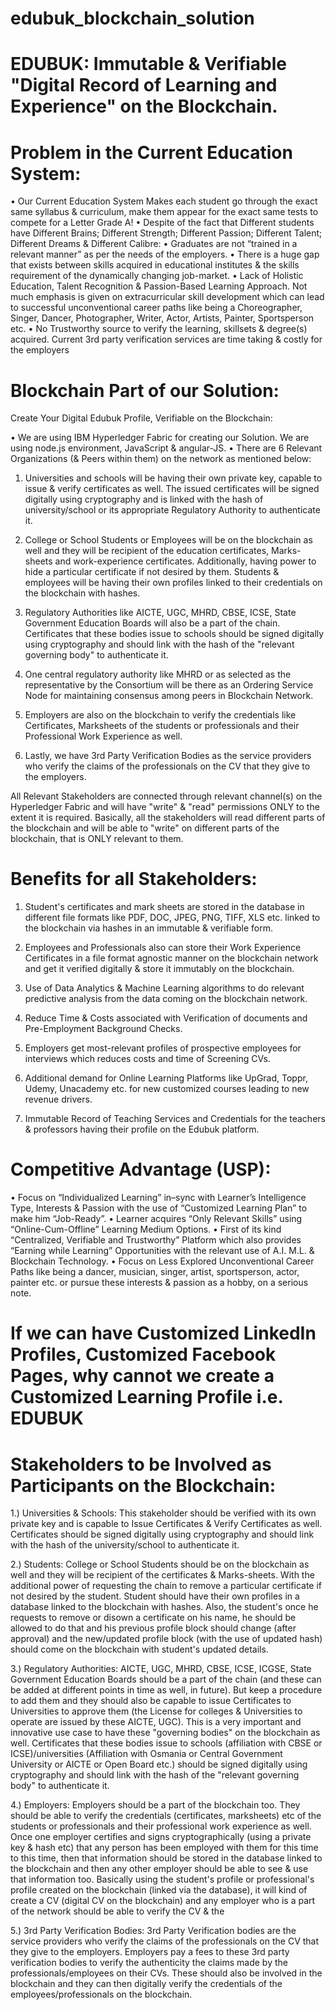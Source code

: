 # edubuk_blockchain_solution

# EDUBUK: Immutable & Verifiable "Digital Record of Learning and Experience" on the Blockchain.

# Problem in the Current Education System:

•	Our Current Education System Makes each student go through the exact same syllabus & curriculum, make them appear for the exact same tests to compete for a Letter Grade A!
•	Despite of the fact that Different students have Different Brains; Different Strength; Different Passion; Different Talent; Different Dreams & Different Calibre:
•	Graduates are not “trained in a relevant manner” as per the needs of the employers.
•	There is a huge gap that exists between skills acquired in educational institutes & the skills requirement of the dynamically changing job-market.
•	Lack of Holistic Education, Talent Recognition & Passion-Based Learning Approach. Not much emphasis is given on extracurricular skill development which can lead to successful unconventional career paths like being a Choreographer, Singer, Dancer, Photographer, Writer, Actor, Artists, Painter, Sportsperson etc.
•	No Trustworthy source to verify the learning, skillsets & degree(s) acquired. Current 3rd party verification services are time taking & costly for the employers

# Blockchain Part of our Solution: 

Create Your Digital Edubuk Profile, Verifiable on the Blockchain:

•	We are using IBM Hyperledger Fabric for creating our Solution. We are using node.js environment, JavaScript & angular-JS. 
•	There are 6 Relevant Organizations (& Peers within them) on the network as mentioned below:

1.	Universities and schools will be having their own private key, capable to issue & verify certificates as well. The issued certificates will be signed digitally using cryptography and is linked with the hash of university/school or its appropriate Regulatory Authority to authenticate it.

2.	College or School Students or Employees will be on the blockchain as well and they will be recipient of the education certificates, Marks-sheets and work-experience certificates. Additionally, having power to hide a particular certificate if not desired by them. Students & employees will be having their own profiles linked to their credentials on the blockchain with hashes.

3.	Regulatory Authorities like AICTE, UGC, MHRD, CBSE, ICSE, State Government Education Boards will also be a part of the chain. Certificates that these bodies issue to schools should be signed digitally using cryptography and should link with the hash of the "relevant governing body" to authenticate it.

4.	One central regulatory authority like MHRD or as selected as the representative by the Consortium will be there as an Ordering Service Node for maintaining consensus among peers in Blockchain Network.

5.	Employers are also on the blockchain to verify the credentials like Certificates, Marksheets of the students or professionals and their Professional Work Experience as well.

6.	Lastly, we have 3rd Party Verification Bodies as the service providers who verify the claims of the professionals on the CV that they give to the employers.

All Relevant Stakeholders are connected through relevant channel(s) on the Hyperledger Fabric and will have "write" & "read" permissions ONLY to the extent it is required. Basically, all the stakeholders will read different parts of the blockchain and will be able to "write" on different parts of the blockchain, that is ONLY relevant to them.

# Benefits for all Stakeholders:

1)	Student's certificates and mark sheets are stored in the database in different file formats like PDF, DOC, JPEG, PNG, TIFF, XLS etc. linked to the blockchain via hashes in an immutable & verifiable form.

2)	Employees and Professionals also can store their Work Experience Certificates in a file format agnostic manner on the blockchain network and get it verified digitally & store it immutably on the blockchain.

3)	Use of Data Analytics & Machine Learning algorithms to do relevant predictive analysis from the data coming on the blockchain network.

4)	Reduce Time & Costs associated with Verification of documents and Pre-Employment Background Checks.

5)	Employers get most-relevant profiles of prospective employees for interviews which reduces costs and time of Screening CVs.

6)	Additional demand for Online Learning Platforms like UpGrad, Toppr, Udemy, Unacademy etc. for new customized courses leading to new revenue drivers.

7)	Immutable Record of Teaching Services and Credentials for the teachers & professors having their profile on the Edubuk platform.

# Competitive Advantage (USP):
•	Focus on “Individualized Learning” in–sync with Learner’s Intelligence Type, Interests & Passion with the use of “Customized Learning Plan” to make him “Job-Ready”.
•	Learner acquires “Only Relevant Skills” using “Online-Cum-Offline” Learning Medium Options.
•	First of its kind “Centralized, Verifiable and Trustworthy” Platform which also provides “Earning while Learning” Opportunities with the relevant use of A.I. M.L. & Blockchain Technology.
•	Focus on Less Explored Unconventional Career Paths like being a dancer, musician, singer, artist, sportsperson, actor, painter etc. or pursue these interests & passion as a hobby, on a serious note.

# If we can have Customized LinkedIn Profiles, Customized Facebook Pages, why cannot we create a Customized Learning Profile i.e. EDUBUK 


# Stakeholders to be Involved as Participants on the Blockchain:

1.) Universities & Schools: This stakeholder should be verified with its own private key and is capable to Issue Certificates & Verify Certificates as well. Certificates should be signed digitally using cryptography and should link with the hash of the university/school to authenticate it.

2.) Students: College or School Students should be on the blockchain as well and they will be recipient of the certificates & Marks-sheets. With the additional power of requesting the chain to remove a particular certificate if not desired by the student. Student should have their own profiles in a database linked to the blockchain with hashes. Also, the student's once he requests to remove or disown a certificate on his name, he should be allowed to do that and his previous profile block should change (after approval) and the new/updated profile block (with the use of updated hash) should come on the blockchain with student's updated details.

3.) Regulatory Authorities: AICTE, UGC, MHRD, CBSE, ICSE, ICGSE, State Government Education Boards should be a part of the chain (and these can be added at different points in time as well, in future). But keep a procedure to add them and they should also be capable to issue Certificates to Universities to approve them (the License for colleges & Universities to operate are issued by these AICTE, UGC). This is a very important and innovative use case to have these "governing bodies" on the blockchain as well.  Certificates that these bodies issue to schools (affiliation with CBSE or ICSE)/universities (Affiliation with Osmania or Central Government University or AICTE or Open Board etc.) should be signed digitally using cryptography and should link with the hash of the "relevant governing body" to authenticate it.

4.) Employers: Employers should be a part of the blockchain too. They should be able to verify the credentials (certificates, marksheets) etc of the students or professionals and their professional work experience as well. Once one employer certifies and signs cryptographically (using a private key & hash etc) that any person has been employed with them for this time to this time, then that information should be stored in the database linked to the blockchain and then any other employer should be able to see & use that information too. Basically using the student's profile or professional's profile created on the blockchain (linked via the database), it will kind of create a CV (digital CV on the blockchain) and any employer who is a part of the network should be able to verify the CV & the 

5.) 3rd Party Verification Bodies: 3rd Party Verification bodies are the service providers who verify the claims of the professionals on the CV that they give to the employers. Employers pay a fees to these 3rd party verification bodies to verify the authenticity the claims made by the professionals/employees on their CVs. These should also be involved in the blockchain and they can then digitally verify the credentials of the employees/professionals on the blockchain.
